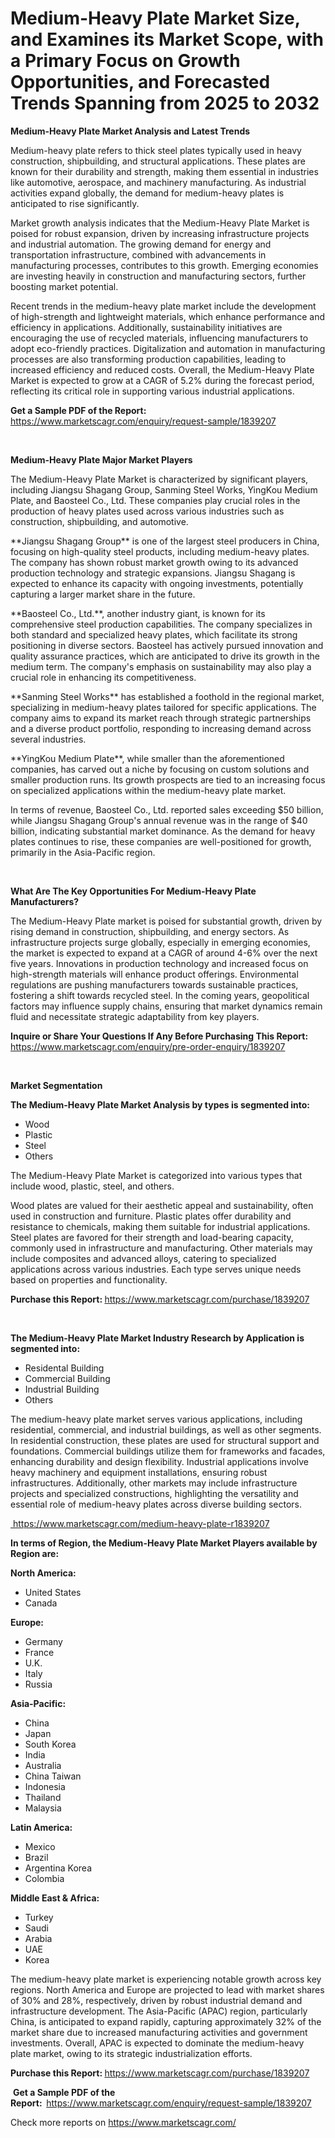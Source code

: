 <p><h1>Medium-Heavy Plate Market Size, and Examines its Market Scope, with a Primary Focus on Growth Opportunities, and Forecasted Trends Spanning from 2025 to 2032</h1></p><p><strong>Medium-Heavy Plate Market Analysis and Latest Trends</strong></p>
<p><p>Medium-heavy plate refers to thick steel plates typically used in heavy construction, shipbuilding, and structural applications. These plates are known for their durability and strength, making them essential in industries like automotive, aerospace, and machinery manufacturing. As industrial activities expand globally, the demand for medium-heavy plates is anticipated to rise significantly.</p><p>Market growth analysis indicates that the Medium-Heavy Plate Market is poised for robust expansion, driven by increasing infrastructure projects and industrial automation. The growing demand for energy and transportation infrastructure, combined with advancements in manufacturing processes, contributes to this growth. Emerging economies are investing heavily in construction and manufacturing sectors, further boosting market potential.</p><p>Recent trends in the medium-heavy plate market include the development of high-strength and lightweight materials, which enhance performance and efficiency in applications. Additionally, sustainability initiatives are encouraging the use of recycled materials, influencing manufacturers to adopt eco-friendly practices. Digitalization and automation in manufacturing processes are also transforming production capabilities, leading to increased efficiency and reduced costs. Overall, the Medium-Heavy Plate Market is expected to grow at a CAGR of 5.2% during the forecast period, reflecting its critical role in supporting various industrial applications.</p></p>
<p><strong>Get a Sample PDF of the Report:&nbsp;</strong> <a href="https://www.marketscagr.com/enquiry/request-sample/1839207?utm_campaign=2660&utm_medium=2&utm_source=Github&utm_content=ia&utm_term=03042025&utm_id=medium-heavy-plate">https://www.marketscagr.com/enquiry/request-sample/1839207</a></p>
<p>&nbsp;</p>
<p><strong>Medium-Heavy Plate Major Market Players</strong></p>
<p><p>The Medium-Heavy Plate Market is characterized by significant players, including Jiangsu Shagang Group, Sanming Steel Works, YingKou Medium Plate, and Baosteel Co., Ltd. These companies play crucial roles in the production of heavy plates used across various industries such as construction, shipbuilding, and automotive.</p><p>**Jiangsu Shagang Group** is one of the largest steel producers in China, focusing on high-quality steel products, including medium-heavy plates. The company has shown robust market growth owing to its advanced production technology and strategic expansions. Jiangsu Shagang is expected to enhance its capacity with ongoing investments, potentially capturing a larger market share in the future.</p><p>**Baosteel Co., Ltd.**, another industry giant, is known for its comprehensive steel production capabilities. The company specializes in both standard and specialized heavy plates, which facilitate its strong positioning in diverse sectors. Baosteel has actively pursued innovation and quality assurance practices, which are anticipated to drive its growth in the medium term. The company's emphasis on sustainability may also play a crucial role in enhancing its competitiveness.</p><p>**Sanming Steel Works** has established a foothold in the regional market, specializing in medium-heavy plates tailored for specific applications. The company aims to expand its market reach through strategic partnerships and a diverse product portfolio, responding to increasing demand across several industries. </p><p>**YingKou Medium Plate**, while smaller than the aforementioned companies, has carved out a niche by focusing on custom solutions and smaller production runs. Its growth prospects are tied to an increasing focus on specialized applications within the medium-heavy plate market.</p><p>In terms of revenue, Baosteel Co., Ltd. reported sales exceeding $50 billion, while Jiangsu Shagang Group's annual revenue was in the range of $40 billion, indicating substantial market dominance. As the demand for heavy plates continues to rise, these companies are well-positioned for growth, primarily in the Asia-Pacific region.</p></p>
<p>&nbsp;</p>
<p><strong>What Are The Key Opportunities For Medium-Heavy Plate Manufacturers?</strong></p>
<p><p>The Medium-Heavy Plate market is poised for substantial growth, driven by rising demand in construction, shipbuilding, and energy sectors. As infrastructure projects surge globally, especially in emerging economies, the market is expected to expand at a CAGR of around 4-6% over the next five years. Innovations in production technology and increased focus on high-strength materials will enhance product offerings. Environmental regulations are pushing manufacturers towards sustainable practices, fostering a shift towards recycled steel. In the coming years, geopolitical factors may influence supply chains, ensuring that market dynamics remain fluid and necessitate strategic adaptability from key players.</p></p>
<p><strong>Inquire or Share Your Questions If Any Before Purchasing This Report:</strong> <a href="https://www.marketscagr.com/enquiry/pre-order-enquiry/1839207?utm_campaign=2660&utm_medium=2&utm_source=Github&utm_content=ia&utm_term=03042025&utm_id=medium-heavy-plate">https://www.marketscagr.com/enquiry/pre-order-enquiry/1839207</a></p>
<p>&nbsp;</p>
<p><strong>Market Segmentation</strong></p>
<p><strong>The Medium-Heavy Plate Market Analysis by types is segmented into:</strong></p>
<p><ul><li>Wood</li><li>Plastic</li><li>Steel</li><li>Others</li></ul></p>
<p><p>The Medium-Heavy Plate Market is categorized into various types that include wood, plastic, steel, and others. </p><p>Wood plates are valued for their aesthetic appeal and sustainability, often used in construction and furniture. Plastic plates offer durability and resistance to chemicals, making them suitable for industrial applications. Steel plates are favored for their strength and load-bearing capacity, commonly used in infrastructure and manufacturing. Other materials may include composites and advanced alloys, catering to specialized applications across various industries. Each type serves unique needs based on properties and functionality.</p></p>
<p><strong>Purchase this Report:&nbsp;</strong><a href="https://www.marketscagr.com/purchase/1839207?utm_campaign=2660&utm_medium=2&utm_source=Github&utm_content=ia&utm_term=03042025&utm_id=medium-heavy-plate">https://www.marketscagr.com/purchase/1839207</a></p>
<p>&nbsp;</p>
<p><strong>The Medium-Heavy Plate Market Industry Research by Application is segmented into:</strong></p>
<p><ul><li>Residental Building</li><li>Commercial Building</li><li>Industrial Building</li><li>Others</li></ul></p>
<p><p>The medium-heavy plate market serves various applications, including residential, commercial, and industrial buildings, as well as other segments. In residential construction, these plates are used for structural support and foundations. Commercial buildings utilize them for frameworks and facades, enhancing durability and design flexibility. Industrial applications involve heavy machinery and equipment installations, ensuring robust infrastructures. Additionally, other markets may include infrastructure projects and specialized constructions, highlighting the versatility and essential role of medium-heavy plates across diverse building sectors.</p></p>
<p><a href="https://www.marketscagr.com/medium-heavy-plate-r1839207?utm_campaign=2660&utm_medium=2&utm_source=Github&utm_content=ia&utm_term=03042025&utm_id=medium-heavy-plate">&nbsp;https://www.marketscagr.com/medium-heavy-plate-r1839207</a></p>
<p><strong>In terms of Region, the Medium-Heavy Plate Market Players available by Region are:</strong></p>
<p>
    <p> <strong> North America: </strong>
        <ul>
            <li>United States</li>
            <li>Canada</li>
        </ul>
        </p> 
    <p> <strong> Europe: </strong>
        <ul>
            <li>Germany</li>
            <li>France</li>
            <li>U.K.</li>
            <li>Italy</li>
            <li>Russia</li>
        </ul>
        </p> 
    <p> <strong> Asia-Pacific: </strong>
        <ul>
            <li>China</li>
            <li>Japan</li>
            <li>South Korea</li>
            <li>India</li>
            <li>Australia</li>
            <li>China Taiwan</li>
            <li>Indonesia</li>
            <li>Thailand</li>
            <li>Malaysia</li>
        </ul>
        </p> 
    <p> <strong> Latin America: </strong>
        <ul>
            <li>Mexico</li>
            <li>Brazil</li>
            <li>Argentina Korea</li>
            <li>Colombia</li>
        </ul>
        </p> 
    <p> <strong> Middle East & Africa: </strong>
        <ul>
            <li>Turkey</li>
            <li>Saudi</li>
            <li>Arabia</li>
            <li>UAE</li>
            <li>Korea</li>
        </ul>
    </p>
    </p>
<p><p>The medium-heavy plate market is experiencing notable growth across key regions. North America and Europe are projected to lead with market shares of 30% and 28%, respectively, driven by robust industrial demand and infrastructure development. The Asia-Pacific (APAC) region, particularly China, is anticipated to expand rapidly, capturing approximately 32% of the market share due to increased manufacturing activities and government investments. Overall, APAC is expected to dominate the medium-heavy plate market, owing to its strategic industrialization efforts.</p></p>
<p><strong>Purchase this Report: </strong><a href="https://www.marketscagr.com/purchase/1839207?utm_campaign=2660&utm_medium=2&utm_source=Github&utm_content=ia&utm_term=03042025&utm_id=medium-heavy-plate">https://www.marketscagr.com/purchase/1839207</a></p>
<p>&nbsp;<strong>Get a Sample PDF of the Report:&nbsp;&nbsp;</strong><a href="https://www.marketscagr.com/enquiry/request-sample/1839207?utm_campaign=2660&utm_medium=2&utm_source=Github&utm_content=ia&utm_term=03042025&utm_id=medium-heavy-plate">https://www.marketscagr.com/enquiry/request-sample/1839207</a></p>
<p><strong></strong></p>
<p>Check more reports on <a href="https://www.marketscagr.com/?utm_campaign=2660&utm_medium=2&utm_source=Github&utm_content=ia&utm_term=03042025&utm_id=medium-heavy-plate">https://www.marketscagr.com/</a></p>